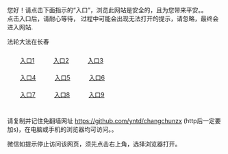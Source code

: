 您好！请点击下面指示的“入口”，浏览此网站是安全的，且为您带来平安。。 <br/>
点击入口后，请耐心等待， 过程中可能会出现无法打开的提示，请忽略，最终会进入网站. </br>

法轮大法在长春<br/>
<div style="padding:10px"><a style="margin:20px" target="_blank" href="https://dleepi0rdmev2.cloudfront.net/2Qpsp?ptayypqd" id="ccLink1" rel="nofollow">入口1</a> <a target="_blank" style="margin:20px" href="https://d3gqeely65gmwn.cloudfront.net/2Qpsp?hiaswx" id="ccLink2" rel="nofollow">入口2</a> <a style="margin:20px" target="_blank" href="https://dzj3w4mw2wtqt.cloudfront.net/2Qpsp?bslip" id="ccLink3" rel="nofollow">入口3</a></div>

<div style="padding:10px" ><a style="margin:20px" target="_blank" href="https://dleepi0rdmev2.cloudfront.net/2Qpsp?ptayypqd" id="ccLink4" rel="nofollow">入口4</a> <a style="margin:20px" href="https://d3gqeely65gmwn.cloudfront.net/2Qpsp?hiaswx" target="_blank" id="ccLink5" rel="nofollow">入口5</a> <a style="margin:20px" href="https://dzj3w4mw2wtqt.cloudfront.net/2Qpsp?bslip" target="_blank" id="ccLink6" rel="nofollow">入口6</a></div>

<div style="padding:10px"><a style="margin:20px" target="_blank" href="https://dleepi0rdmev2.cloudfront.net/2Qpsp?ptayypqd" id="ccLink7" rel="nofollow">入口7</a> <a style="margin:20px" href="https://d3gqeely65gmwn.cloudfront.net/2Qpsp?hiaswx" target="_blank" id="ccLink8" rel="nofollow">入口8</a> <a style="margin:20px" target="_blank" href="https://dzj3w4mw2wtqt.cloudfront.net/2Qpsp?bslip" id="ccLink9" rel="nofollow">入口9</a></div>

<br/>



请复制并记住免翻墙网址 https://github.com/yntd/changchunzx (http后一定要加s)，在电脑或手机的浏览器均可访问。。<br/>

微信如提示停止访问该网页，须先点击右上角，选择浏览器打开。
